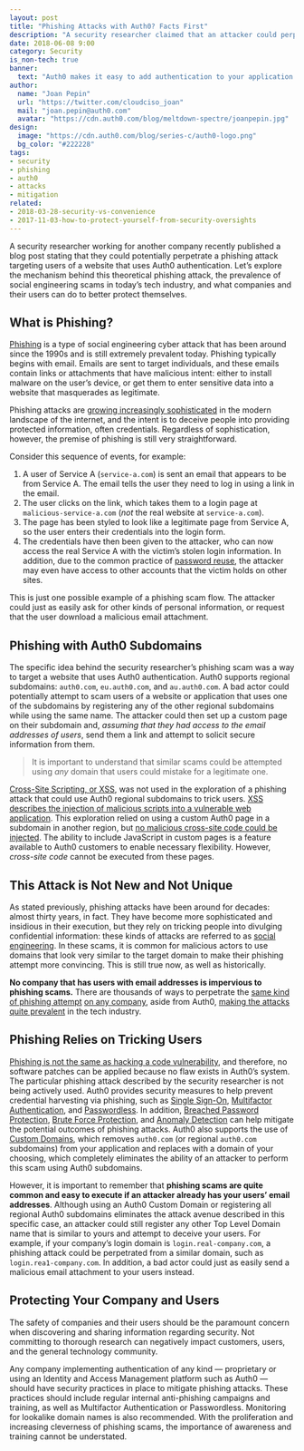 ```yaml
---
layout: post
title: "Phishing Attacks with Auth0? Facts First"
description: "A security researcher claimed that an attacker could perpetrate a phishing scam that could target a company using the Auth0 platform based on domain. Learn about this attack, the prevalence of phishing in the industry, and how to mitigate these scams."
date: 2018-06-08 9:00
category: Security
is_non-tech: true
banner:
  text: "Auth0 makes it easy to add authentication to your application."
author:
  name: "Joan Pepin"
  url: "https://twitter.com/cloudciso_joan"
  mail: "joan.pepin@auth0.com"
  avatar: "https://cdn.auth0.com/blog/meltdown-spectre/joanpepin.jpg"
design:
  image: "https://cdn.auth0.com/blog/series-c/auth0-logo.png"
  bg_color: "#222228"
tags:
- security
- phishing
- auth0
- attacks
- mitigation
related:
- 2018-03-28-security-vs-convenience
- 2017-11-03-how-to-protect-yourself-from-security-oversights
---
```


A security researcher working for another company recently published a blog post stating that they could potentially perpetrate a phishing attack targeting users of a website that uses Auth0 authentication. Let’s explore the mechanism behind this theoretical phishing attack, the prevalence of social engineering scams in today’s tech industry, and what companies and their users can do to better protect themselves.

## What is Phishing?

[Phishing](https://www.csoonline.com/article/2117843/phishing/what-is-phishing-how-this-cyber-attack-works-and-how-to-prevent-it.html) is a type of social engineering cyber attack that has been around since the 1990s and is still extremely prevalent today. Phishing typically begins with email. Emails are sent to target individuals, and these emails contain links or attachments that have malicious intent: either to install malware on the user’s device, or get them to enter sensitive data into a website that masquerades as legitimate.

Phishing attacks are [growing increasingly sophisticated](https://www.menlosecurity.com/blog/from-your-account-is-deactivated-to-oauth-the-evolution-of-phishing) in the modern landscape of the internet, and the intent is to deceive people into providing protected information, often credentials. Regardless of sophistication, however, the premise of phishing is still very straightforward. 

Consider this sequence of events, for example:

1. A user of Service A (`service-a.com`) is sent an email that appears to be from Service A. The email tells the user they need to log in using a link in the email.
2. The user clicks on the link, which takes them to a login page at `malicious-service-a.com` (_not_ the real website at `service-a.com`).
3. The page has been styled to look like a legitimate page from Service A, so the user enters their credentials into the login form.
4. The credentials have then been given to the attacker, who can now access the real Service A with the victim’s stolen login information. In addition, due to the common practice of [password reuse](https://www.troyhunt.com/password-reuse-credential-stuffing-and-another-1-billion-records-in-have-i-been-pwned/), the attacker may even have access to other accounts that the victim holds on other sites.

This is just one possible example of a phishing scam flow. The attacker could just as easily ask for other kinds of personal information, or request that the user download a malicious email attachment.

## Phishing with Auth0 Subdomains

The specific idea behind the security researcher’s phishing scam was a way to target a website that uses Auth0 authentication. Auth0 supports regional subdomains: `auth0.com`, `eu.auth0.com`, and `au.auth0.com`. A bad actor could potentially attempt to scam users of a website or application that uses one of the subdomains by registering any of the other regional subdomains while using the same name. The attacker could then set up a custom page on their subdomain and, _assuming that they had access to the email addresses of users_, send them a link and attempt to solicit secure information from them.

> It is important to understand that similar scams could be attempted using _any_ domain that users could mistake for a legitimate one.

[Cross-Site Scripting, or XSS](https://www.owasp.org/index.php/Cross-site_Scripting_(XSS)), was not used in the exploration of a phishing attack that could use Auth0 regional subdomains to trick users. [XSS describes the injection of malicious scripts into a vulnerable web application](https://www.incapsula.com/web-application-security/cross-site-scripting-xss-attacks.html). This exploration relied on using a custom Auth0 page in a subdomain in another region, but [no malicious cross-site code could be injected](https://auth0.com/docs/hosted-pages#why-use-hosted-pages). The ability to include JavaScript in custom pages is a feature available to Auth0 customers to enable necessary flexibility. However, _cross-site code_ cannot be executed from these pages.

## This Attack is Not New and Not Unique

As stated previously, phishing attacks have been around for decades: almost thirty years, in fact. They have become more sophisticated and insidious in their execution, but they rely on tricking people into divulging confidential information: these kinds of attacks are referred to as [social engineering](https://en.wikipedia.org/wiki/Social_engineering_(security)). In these scams, it is common for malicious actors to use domains that look very similar to the target domain to make their phishing attempt more convincing. This is still true now, as well as historically.

**No company that has users with email addresses is impervious to phishing scams.** There are thousands of ways to perpetrate the [same kind of phishing attempt](https://auth0.com/blog/all-you-need-to-know-about-the-google-docs-phishing-attack/) [on any company](https://www.justice.gov/usao-sdny/pr/lithuanian-man-arrested-theft-over-100-million-fraudulent-email-compromise-scheme), aside from Auth0, [making the attacks quite prevalent](https://www.tripwire.com/state-of-security/security-data-protection/three-quarters-organizations-experienced-phishing-attacks-2017-report-uncovers/) in the tech industry.

## Phishing Relies on Tricking Users

[Phishing is not the same as hacking a code vulnerability](https://blog.varonis.com/whats-difference-hacking-phishing/), and therefore, no software patches can be applied because no flaw exists in Auth0’s system. The particular phishing attack described by the security researcher is not being actively used. Auth0 provides security measures to help prevent credential harvesting via phishing, such as [Single Sign-On](https://auth0.com/docs/sso/current), [Multifactor Authentication](https://auth0.com/learn/get-started-with-mfa/), and [Passwordless](https://auth0.com/passwordless). In addition, [Breached Password Protection](https://auth0.com/breached-passwords), [Brute Force Protection](https://auth0.com/docs/anomaly-detection#brute-force-protection), and [Anomaly Detection](https://auth0.com/docs/anomaly-detection) can help mitigate the potential outcomes of phishing attacks. Auth0 also supports the use of [Custom Domains](https://auth0.com/docs/custom-domains), which removes `auth0.com` (or regional `auth0.com` subdomains) from your application and replaces with a domain of your choosing, which completely eliminates the ability of an attacker to perform this scam using Auth0 subdomains.

However, it is important to remember that **phishing scams are quite common and easy to execute if an attacker already has your users’ email addresses**. Although using an Auth0 Custom Domain or registering all regional Auth0 subdomains eliminates the attack avenue described in this specific case, an attacker could still register any other Top Level Domain name that is similar to yours and attempt to deceive your users. For example, if your company’s login domain is `login.real-company.com`, a phishing attack could be perpetrated from a similar domain, such as `login.rea1-company.com`. In addition, a bad actor could just as easily send a malicious email attachment to your users instead.

## Protecting Your Company and Users

The safety of companies and their users should be the paramount concern when discovering and sharing information regarding security. Not committing to thorough research can negatively impact customers, users, and the general technology community. 

Any company implementing authentication of any kind — proprietary or using an Identity and Access Management platform such as Auth0 — should have security practices in place to mitigate phishing attacks. These practices should include regular internal anti-phishing campaigns and training, as well as Multifactor Authentication or Passwordless. Monitoring for lookalike domain names is also recommended. With the proliferation and increasing cleverness of phishing scams, the importance of awareness and training cannot be understated.
